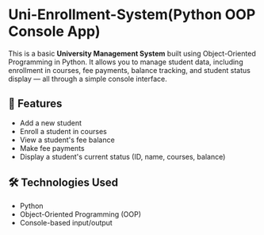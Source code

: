 # Uni-Enrollment-System(Python OOP Console App)

This is a basic **University Management System** built using Object-Oriented Programming in Python. It allows you to manage student data, including enrollment in courses, fee payments, balance tracking, and student status display — all through a simple console interface.

## 🚀 Features

- Add a new student
- Enroll a student in courses
- View a student's fee balance
- Make fee payments
- Display a student's current status (ID, name, courses, balance)

## 🛠 Technologies Used

- Python 
- Object-Oriented Programming (OOP)
- Console-based input/output


